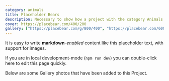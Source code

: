```yaml
---
category: animals
title: Placeholder Bears
description: Necessary to show how a project with the category Animals is used
cover: https://placebear.com/400/200
gallery: ["https://placebear.com/g/800/400", "https://placebear.com/600/600"]
---
```


It is easy to write **markdown**-_enabled_ content like this placeholder text, with support for images.

If you are in local development-mode (`npm run dev`) you can double-click here to edit this page quickly.

Below are some Gallery photos that have been added to this Project.
